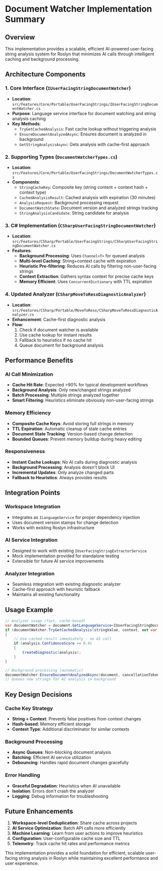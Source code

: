 # Document Watcher Implementation Summary

## Overview
This implementation provides a scalable, efficient AI-powered user-facing string analysis system for Roslyn that minimizes AI calls through intelligent caching and background processing.

## Architecture Components

### 1. Core Interface (`IUserFacingStringDocumentWatcher`)
- **Location**: `src/Features/Core/Portable/UserFacingStrings/IUserFacingStringDocumentWatcher.cs`
- **Purpose**: Language service interface for document watching and string analysis caching
- **Key Methods**:
  - `TryGetCachedAnalysis`: Fast cache lookup without triggering analysis
  - `EnsureDocumentAnalyzedAsync`: Ensures document is analyzed in background
  - `GetStringAnalysisAsync`: Gets analysis with cache-first approach

### 2. Supporting Types (`DocumentWatcherTypes.cs`)
- **Location**: `src/Features/Core/Portable/UserFacingStrings/DocumentWatcherTypes.cs`
- **Components**:
  - `StringCacheKey`: Composite key (string content + context hash + context type)
  - `CachedAnalysisResult`: Cached analysis with expiration (30 minutes)
  - `AnalysisRequest`: Background processing request
  - `DocumentWatchState`: Document version and analyzed strings tracking
  - `StringAnalysisCandidate`: String candidate for analysis

### 3. C# Implementation (`CSharpUserFacingStringDocumentWatcher`)
- **Location**: `src/Features/CSharp/Portable/UserFacingStrings/CSharpUserFacingStringDocumentWatcher.cs`
- **Features**:
  - **Background Processing**: Uses `Channel<T>` for queued analysis
  - **Multi-level Caching**: String+context cache with expiration
  - **Heuristic Pre-filtering**: Reduces AI calls by filtering non-user-facing strings
  - **Context Extraction**: Gathers syntax context for precise cache keys
  - **Memory Efficient**: Uses `ConcurrentDictionary` with TTL expiration

### 4. Updated Analyzer (`CSharpMoveToResxDiagnosticAnalyzer`)
- **Location**: `src/Features/CSharp/Portable/MoveToResx/CSharpMoveToResxDiagnosticAnalyzer.cs`
- **Enhancement**: Cache-first diagnostic analysis
- **Flow**:
  1. Check if document watcher is available
  2. Use cache lookup for instant results
  3. Fallback to heuristics if no cache hit
  4. Queue document for background analysis

## Performance Benefits

### AI Call Minimization
- **Cache Hit Rate**: Expected >90% for typical development workflows
- **Background Analysis**: Only new/changed strings analyzed
- **Batch Processing**: Multiple strings analyzed together
- **Smart Filtering**: Heuristics eliminate obviously non-user-facing strings

### Memory Efficiency
- **Composite Cache Keys**: Avoid storing full strings in memory
- **TTL Expiration**: Automatic cleanup of stale cache entries
- **Document State Tracking**: Version-based change detection
- **Bounded Queues**: Prevent memory buildup during heavy editing

### Responsiveness
- **Instant Cache Lookups**: No AI calls during diagnostic analysis
- **Background Processing**: Analysis doesn't block UI
- **Incremental Updates**: Only analyze changed parts
- **Fallback to Heuristics**: Always provides results

## Integration Points

### Workspace Integration
- Integrates as `ILanguageService` for proper dependency injection
- Uses document version stamps for change detection
- Works with existing Roslyn infrastructure

### AI Service Integration
- Designed to work with existing `IUserFacingStringExtractorService`
- Mock implementation provided for standalone testing
- Extensible for future AI service improvements

### Analyzer Integration
- Seamless integration with existing diagnostic analyzer
- Cache-first approach with heuristic fallback
- Maintains all existing functionality

## Usage Example

```csharp
// Analyzer usage (fast, cache-based)
var documentWatcher = document.GetLanguageService<IUserFacingStringDocumentWatcher>();
if (documentWatcher.TryGetCachedAnalysis(stringValue, context, out var analysis))
{
    // Use cached result immediately - no AI call
    if (analysis.ConfidenceScore >= 0.4)
    {
        CreateDiagnostic(analysis);
    }
}

// Background processing (automatic)
documentWatcher.EnsureDocumentAnalyzedAsync(document, cancellationToken);
// Queues new strings for AI analysis in background
```

## Key Design Decisions

### Cache Key Strategy
- **String + Context**: Prevents false positives from context changes
- **Hash-based**: Memory efficient storage
- **Context Type**: Additional discriminator for similar contexts

### Background Processing
- **Async Queues**: Non-blocking document analysis
- **Batching**: Efficient AI service utilization
- **Debouncing**: Handles rapid document changes gracefully

### Error Handling
- **Graceful Degradation**: Heuristics when AI unavailable
- **Isolation**: Errors don't crash the analyzer
- **Logging**: Debug information for troubleshooting

## Future Enhancements

1. **Workspace-level Deduplication**: Share cache across projects
2. **AI Service Optimization**: Batch API calls more efficiently
3. **Machine Learning**: Learn from user actions to improve heuristics
4. **Configuration**: User-configurable cache size and TTL
5. **Telemetry**: Track cache hit rates and performance metrics

This implementation provides a solid foundation for efficient, scalable user-facing string analysis in Roslyn while maintaining excellent performance and user experience.
